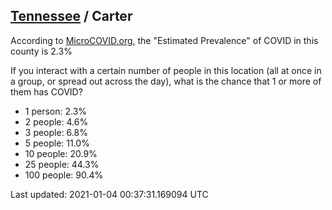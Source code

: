 
## [Tennessee](/united-states/tennessee) / Carter

According to [MicroCOVID.org](http://microcovid.org),
the "Estimated Prevalence" of COVID in this county is 2.3%

If you interact with a certain number of people in this location
(all at once in a group, or spread out across the day), what is the chance that
1 or more of them has COVID?

- 1 person: 2.3%
- 2 people: 4.6%
- 3 people: 6.8%
- 5 people: 11.0%
- 10 people: 20.9%
- 25 people: 44.3%
- 100 people: 90.4%

Last updated: 2021-01-04 00:37:31.169094 UTC
